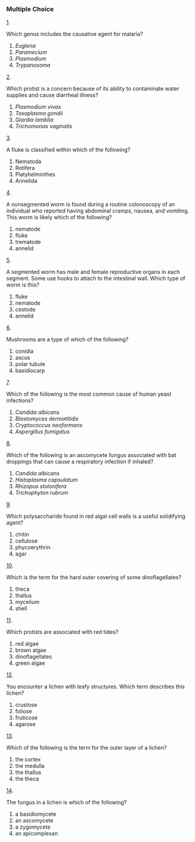 ### Multiple Choice

[1](https://openstax.org/books/microbiology/pages/chapter-5#fs-id1172099484030-solution). 

Which genus includes the causative agent for malaria?

1. *Euglena*
2. *Paramecium*
3. *Plasmodium*
4. *Trypanosoma*

[2](https://openstax.org/books/microbiology/pages/chapter-5#fs-id1172099454564-solution). 

Which protist is a concern because of its ability to contaminate water supplies and cause diarrheal illness?

1. *Plasmodium vivax*
2. *Toxoplasma gondii*
3. *Giardia lamblia*
4. *Trichomonas vaginalis*

[3](https://openstax.org/books/microbiology/pages/chapter-5#fs-id1172102040701-solution). 

A fluke is classified within which of the following?

1. Nematoda
2. Rotifera
3. Platyhelminthes
4. Annelida

[4](https://openstax.org/books/microbiology/pages/chapter-5#fs-id1172102097375-solution). 

A nonsegmented worm is found during a routine colonoscopy of an individual who reported having abdominal cramps, nausea, and vomiting. This worm is likely which of the following?

1. nematode
2. fluke
3. trematode
4. annelid

[5](https://openstax.org/books/microbiology/pages/chapter-5#fs-id1172101784957-solution). 

A segmented worm has male and female reproductive organs in each segment. Some use hooks to attach to the intestinal wall. Which type of worm is this?

1. fluke
2. nematode
3. cestode
4. annelid

[6](https://openstax.org/books/microbiology/pages/chapter-5#fs-id1172100994182-solution). 

Mushrooms are a type of which of the following?

1. conidia
2. ascus
3. polar tubule
4. basidiocarp

[7](https://openstax.org/books/microbiology/pages/chapter-5#fs-id1172098389537-solution). 

Which of the following is the most common cause of human yeast infections?

1. *Candida albicans*
2. *Blastomyces dermatitidis*
3. *Cryptococcus neoformans*
4. *Aspergillus fumigatus*

[8](https://openstax.org/books/microbiology/pages/chapter-5#fs-id1172100506672-solution). 

Which of the following is an ascomycete fungus associated with bat droppings that can cause a respiratory infection if inhaled?

1. *Candida albicans*
2. *Histoplasma capsulatum*
3. *Rhizopus stolonifera*
4. *Trichophyton rubrum*

[9](https://openstax.org/books/microbiology/pages/chapter-5#fs-id1172100617698-solution). 

Which polysaccharide found in red algal cell walls is a useful solidifying agent?

1. chitin
2. cellulose
3. phycoerythrin
4. agar

[10](https://openstax.org/books/microbiology/pages/chapter-5#fs-id1172096177531-solution). 

Which is the term for the hard outer covering of some dinoflagellates?

1. theca
2. thallus
3. mycelium
4. shell

[11](https://openstax.org/books/microbiology/pages/chapter-5#fs-id1172098615682-solution). 

Which protists are associated with red tides?

1. red algae
2. brown algae
3. dinoflagellates
4. green algae

[12](https://openstax.org/books/microbiology/pages/chapter-5#fs-id1172101888699-solution). 

You encounter a lichen with leafy structures. Which term describes this lichen?

1. crustose
2. foliose
3. fruticose
4. agarose

[13](https://openstax.org/books/microbiology/pages/chapter-5#fs-id1172099550350-solution). 

Which of the following is the term for the outer layer of a lichen?

1. the cortex
2. the medulla
3. the thallus
4. the theca

[14](https://openstax.org/books/microbiology/pages/chapter-5#fs-id1172099523194-solution). 

The fungus in a lichen is which of the following?

1. a basidiomycete
2. an ascomycete
3. a zygomycete
4. an apicomplexan